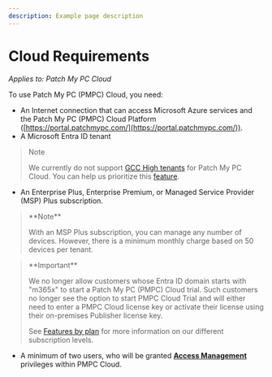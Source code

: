 ```yaml
---
description: Example page description
---
```


# Cloud Requirements

_Applies to: Patch My PC Cloud_

To use Patch My PC (PMPC) Cloud, you need:

* An Internet connection that can access Microsoft Azure services and the Patch My PC (PMPC) Cloud Platform ([https://portal.patchmypc.com/](https://portal.patchmypc.com/)).
* A Microsoft Entra ID tenant

<blockquote class="wp-block-quote">
<p>Note</p>
<p>We currently do not support <a href="https://learn.microsoft.com/en-us/office365/servicedescriptions/office-365-platform-service-description/office-365-us-government/gcc">GCC High tenants</a> for Patch My PC Cloud. You can help us prioritize this <a href="https://ideas.patchmypc.com/ideas/PATCHMYPC-I-4260">feature</a>.&#x20;</p>
</blockquote>

* An Enterprise Plus, Enterprise Premium, or Managed Service Provider (MSP) Plus subscription.

<blockquote class="wp-block-quote">
<p>**Note**</p>
<p>With an MSP Plus subscription, you can manage any number of devices. However, there is a minimum monthly charge based on 50 devices per tenant.</p>
</blockquote>

<blockquote class="wp-block-quote">
<p>**Important**</p>
<p>We no longer allow customers whose Entra ID domain starts with "m365x" to start a Patch My PC (PMPC) Cloud trial. Such customers no longer see the option to start PMPC Cloud Trial and will either need to enter a PMPC Cloud license key or activate their license using their on-premises Publisher license key.</p>
<p>See <a href="https://patchmypc.com/request-quote#feature-comparison">Features by plan</a> for more information on our different subscription levels.&#x20;</p>
</blockquote>

* A minimum of two users, who will be granted [**Access Management**](https://docs.patchmypc.com/patch-my-pc-cloud/administration/managing-users/modify-a-user#managing-access-management-privileges-for-a-user) privileges within PMPC Cloud.